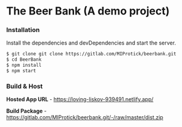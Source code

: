 # The Beer Bank (A demo project)

### Installation

Install the dependencies and devDependencies and start the server.

```sh
$ git clone git clone https://gitlab.com/MIProtick/beerbank.git
$ cd BeerBank
$ npm install
$ npm start
```

### Build & Host

**Hosted App URL** - https://loving-liskov-939491.netlify.app/

**Build Package** - https://gitlab.com/MIProtick/beerbank.git/-/raw/master/dist.zip
